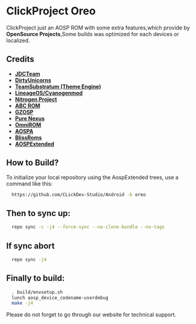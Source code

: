 ﻿﻿ClickProject Oreo===========ClickProject just an AOSP ROM with some extra features,which provide by **OpenSource Projects**,Some builds was optimized for each devices or localized.Credits-------* [**JDCTeam**](https://github.com/AOSP-JF-MM)* [**DirtyUnicorns**](https://github.com/DirtyUnicorns)* [**TeamSubstratum (Theme Engine)**](https://github.com/Substratum)* [**LineageOS/Cyanogenmod**](https://github.com/LineageOS)* [**Nitrogen Project**](https://github.com/nitrogen-project)* [**ABC ROM**](https://github.com/ezio84)* [**GZOSP**](https://github.com/GZOSP)* [**Pure Nexus**](https://github.com/PureNexusProject)* [**OmniROM**](https://github.com/omnirom/)* [**AOSPA**](https://github.com/aospa/)* [**BlissRoms**](https://github.com/BlissRoms)* [**AOSPExtended**](https://github.com/AospExtended)How to Build?-------------To initialize your local repository using the AospExtended trees, use a command like this:```bash  https://github.com/CLickDev-Studio/Android -b oreo```  Then to sync up:----------------```bash  repo sync -c -j4 --force-sync --no-clone-bundle --no-tags```If sync abort-----------------```bash  repo sync -j4```Finally to build:-----------------```bash  . build/envsetup.sh  lunch aosp_device_codename-userdebug  make -j4```Please do not forget to go through our website for technical support.